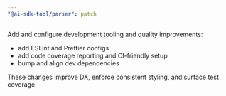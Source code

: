 ```yaml
---
"@ai-sdk-tool/parser": patch
---
```


Add and configure development tooling and quality improvements:

- add ESLint and Prettier configs
- add code coverage reporting and CI-friendly setup
- bump and align dev dependencies

These changes improve DX, enforce consistent styling, and surface test coverage.
